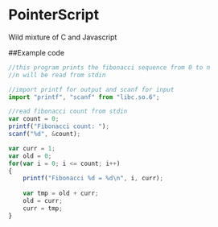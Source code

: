 # PointerScript
Wild mixture of C and Javascript

##Example code
```javascript
//this program prints the fibonacci sequence from 0 to n
//n will be read from stdin

//import printf for output and scanf for input
import "printf", "scanf" from "libc.so.6";

//read fibonacci count from stdin
var count = 0;
printf("Fibonacci count: ");
scanf("%d", &count);

var curr = 1;
var old = 0;
for(var i = 0; i <= count; i++)
{
	printf("Fibonacci %d = %d\n", i, curr);
	
	var tmp = old + curr;
	old = curr;
	curr = tmp;
}
```
